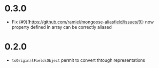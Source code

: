 # 0.3.0

- Fix (#9)[https://github.com/ramiel/mongoose-aliasfield/issues/9]: now property defined in array can be correctly aliased

# 0.2.0

- `toOriginalFieldsObject` permit to convert thtough representations

